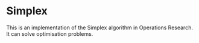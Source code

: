 # Simplex

This is an implementation of the Simplex algorithm in Operations Research. It 
can solve optimisation problems.
